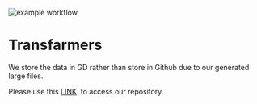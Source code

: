 ![example workflow](https://custom-icon-badges.herokuapp.com/github/workflow/status/DenverCoder1/custom-icon-badges/Node.js%20CI?logo=check-circle-fill&logoColor=white)

# Transfarmers

We store the data in GD rather than store in Github due to our generated large files.

Please use this [LINK](https://drive.google.com/drive/folders/1JW5_IGL7pzX78VRpYRhmJxGuuzcDqamP?usp=sharing). to access our repository.